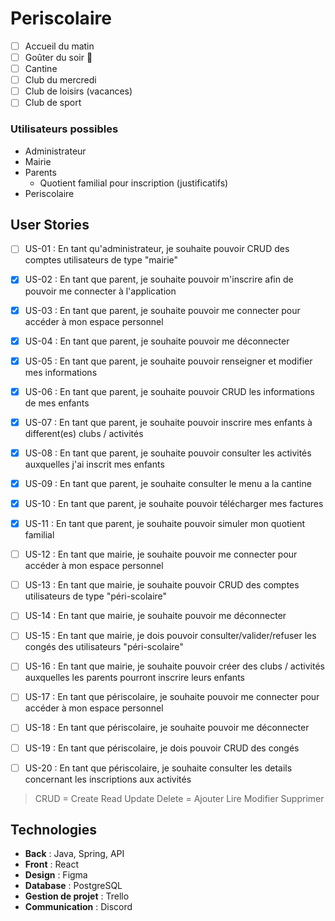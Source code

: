 # Periscolaire

- [ ] Accueil du matin
- [ ] Goûter du soir 🥐
- [ ] Cantine
- [ ] Club du mercredi
- [ ] Club de loisirs (vacances)
- [ ] Club de sport

### Utilisateurs possibles
- Administrateur
- Mairie
- Parents
  - Quotient familial pour inscription (justificatifs)
- Periscolaire
  
  
## User Stories
- [ ] US-01 : En tant qu'administrateur, je souhaite pouvoir CRUD des comptes utilisateurs de type "mairie"

- [x] US-02 : En tant que parent, je souhaite pouvoir m'inscrire afin de pouvoir me connecter à l'application 
- [x] US-03 : En tant que parent, je souhaite pouvoir me connecter pour accéder à mon espace personnel
- [x] US-04 : En tant que parent, je souhaite pouvoir me déconnecter
- [x] US-05 : En tant que parent, je souhaite pouvoir renseigner et modifier mes informations
- [x] US-06 : En tant que parent, je souhaite pouvoir CRUD les informations de mes enfants
- [x] US-07 : En tant que parent, je souhaite pouvoir inscrire mes enfants à different(es) clubs / activités
- [x] US-08 : En tant que parent, je souhaite pouvoir consulter les activités auxquelles j'ai inscrit mes enfants
- [x] US-09 : En tant que parent, je souhaite consulter le menu a la cantine
- [x] US-10 : En tant que parent, je souhaite pouvoir télécharger mes factures
- [x] US-11 : En tant que parent, je souhaite pouvoir simuler mon quotient familial

- [ ] US-12 : En tant que mairie, je souhaite pouvoir me connecter pour accéder à mon espace personnel
- [ ] US-13 : En tant que mairie, je souhaite pouvoir CRUD des comptes utilisateurs de type "péri-scolaire" 
- [ ] US-14 : En tant que mairie, je souhaite pouvoir me déconnecter
- [ ] US-15 : En tant que mairie, je dois pouvoir consulter/valider/refuser les congés des utilisateurs "péri-scolaire"
- [ ] US-16 : En tant que mairie, je souhaite pouvoir créer des clubs / activités auxquelles les parents pourront inscrire leurs enfants

- [ ] US-17 : En tant que périscolaire, je souhaite pouvoir me connecter pour accéder à mon espace personnel
- [ ] US-18 : En tant que périscolaire, je souhaite pouvoir me déconnecter
- [ ] US-19 : En tant que périscolaire, je dois pouvoir CRUD des congés
- [ ] US-20 : En tant que périscolaire, je souhaite consulter les details concernant les inscriptions aux activités




> CRUD = Create Read Update Delete = Ajouter Lire Modifier Supprimer

## Technologies

- **Back** : Java, Spring, API  
- **Front** : React
- **Design** : Figma
- **Database** : PostgreSQL
- **Gestion de projet** : Trello
- **Communication** : Discord
